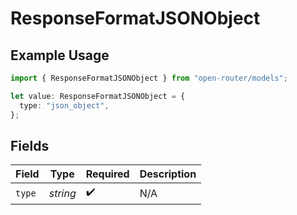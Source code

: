 # ResponseFormatJSONObject

## Example Usage

```typescript
import { ResponseFormatJSONObject } from "open-router/models";

let value: ResponseFormatJSONObject = {
  type: "json_object",
};
```

## Fields

| Field              | Type               | Required           | Description        |
| ------------------ | ------------------ | ------------------ | ------------------ |
| `type`             | *string*           | :heavy_check_mark: | N/A                |